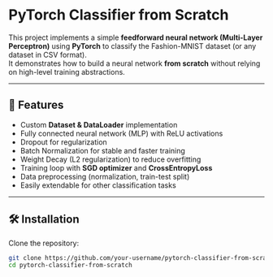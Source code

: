 # PyTorch Classifier from Scratch

This project implements a simple **feedforward neural network (Multi-Layer Perceptron)** using **PyTorch** to classify the Fashion-MNIST dataset (or any dataset in CSV format).  
It demonstrates how to build a neural network **from scratch** without relying on high-level training abstractions.

---

## 🚀 Features
- Custom **Dataset & DataLoader** implementation  
- Fully connected neural network (MLP) with ReLU activations  
- Dropout for regularization
- Batch Normalization for stable and faster training
- Weight Decay (L2 regularization) to reduce overfitting
- Training loop with **SGD optimizer** and **CrossEntropyLoss**  
- Data preprocessing (normalization, train-test split)  
- Easily extendable for other classification tasks  

---

## 🛠️ Installation

Clone the repository:
```bash
git clone https://github.com/your-username/pytorch-classifier-from-scratch.git
cd pytorch-classifier-from-scratch
